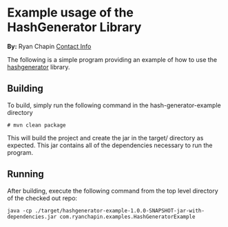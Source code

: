 # Example usage of the HashGenerator Library

**By:** Ryan Chapin [Contact Info](http://www.ryanchapin.com/contact.html)

The following is a simple program providing an example of how to use the [hashgenerator](https://github.com/rchapin/hash-generator) library.

## Building 

To build, simply run the following command in the hash-generator-example directory

```
# mvn clean package
```

This will build the project and create the jar in the target/ directory as expected.  This jar contains all of the dependencies necessary to run the program.

## Running

After building, execute the following command from the top level directory of the checked out repo:

```
java -cp ./target/hashgenerator-example-1.0.0-SNAPSHOT-jar-with-dependencies.jar com.ryanchapin.examples.HashGeneratorExample
```

